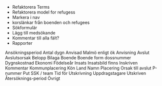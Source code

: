 * Refaktorera Terms
* Refaktorera model for refugess
* Markera i nav
* korslänkar från boenden och refugees
* Sökformulär
* Lägg till medsökande
* Kommentar till alla fält?
* Rapporter





Ansökningsperiod
Antal dygn
Anvisad Malmö enligt ök
Anvisning
Avslut
Avslutsorsak
Belopp
Bilaga
Boende                                                                                                                                       Boende form
dossnummer
Dygnskostnad
Ekonomi
Födelseår
Insats
Insatsbild finns
Inskriven
Kommentar
Kommunplacering
Kön
Land
Namn
Placering
Orsak till avslut
P-nummer
Put
SSK / team
Tid för Utskrivning
Uppdragstagare
Utskriven
Återsöknings-period
Övrigt
